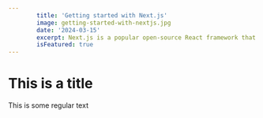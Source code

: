 ```yaml
---
        title: 'Getting started with Next.js'
        image: getting-started-with-nextjs.jpg
        date: '2024-03-15'
        excerpt: Next.js is a popular open-source React framework that is used for building server-side rendered (SSR) and statically generated web applications.
        isFeatured: true 
---
```


# This is a title

This is some regular text